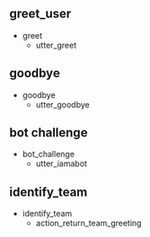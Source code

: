 ## greet_user
* greet
  - utter_greet

## goodbye
* goodbye
  - utter_goodbye

## bot challenge
* bot_challenge
  - utter_iamabot

## identify_team
  * identify_team
    - action_return_team_greeting
